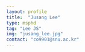 ```yaml
---
layout: profile
title:  "Jusang Lee"
type: msphd
tag: "Lee JS"
img: "jusang_lee.jpg"
contact: "co9901@snu.ac.kr"
---
```

